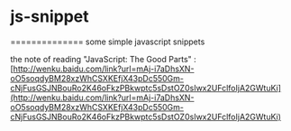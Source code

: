 # js-snippet
==============
some simple javascript snippets

the note of reading "JavaScript: The Good Parts" :[http://wenku.baidu.com/link?url=mAj-i7aDhsXN-oO5soqdyBM28xzWhCSXKEfjX43pDc550Gm-cNjFusGSJNBouRo2K46oFkzPBkwptc5sDstOZ0sIwx2UFclfoIjA2GWtuKi](http://wenku.baidu.com/link?url=mAj-i7aDhsXN-oO5soqdyBM28xzWhCSXKEfjX43pDc550Gm-cNjFusGSJNBouRo2K46oFkzPBkwptc5sDstOZ0sIwx2UFclfoIjA2GWtuKi)